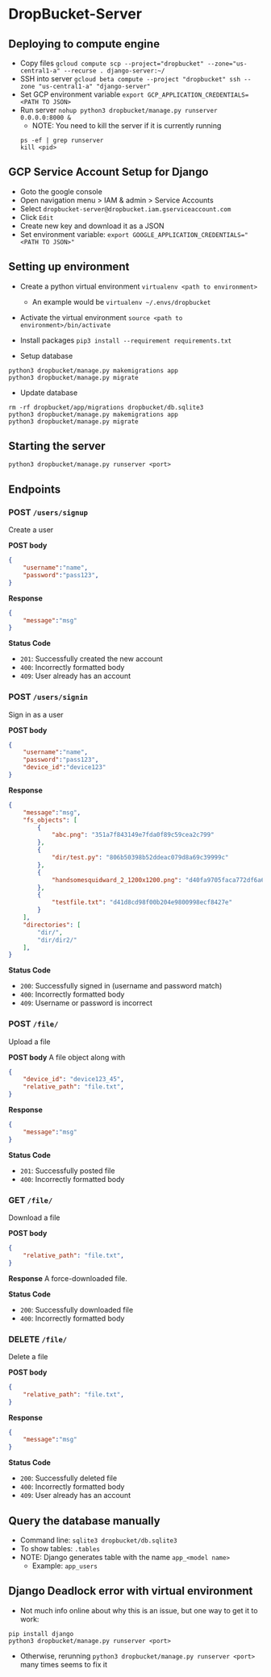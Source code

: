 # DropBucket-Server

## Deploying to compute engine
* Copy files `gcloud compute scp --project="dropbucket" --zone="us-central1-a" --recurse . django-server:~/`
* SSH into server `gcloud beta compute --project "dropbucket" ssh --zone "us-central1-a" "django-server"`
* Set GCP environment variable `export GCP_APPLICATION_CREDENTIALS=<PATH TO JSON>`
* Run server `nohup python3 dropbucket/manage.py runserver 0.0.0.0:8000 &`
    * NOTE: You need to kill the server if it is currently running
    ```
    ps -ef | grep runserver
    kill <pid>
    ```

## GCP Service Account Setup for Django
* Goto the google console
* Open navigation menu > IAM & admin > Service Accounts
* Select `dropbucket-server@dropbucket.iam.gserviceaccount.com`
* Click `Edit`
* Create new key and download it as a JSON
* Set environment variable: `export GOOGLE_APPLICATION_CREDENTIALS="<PATH TO JSON>"`

## Setting up environment
* Create a python virtual environment `virtualenv <path to environment>`
	* An example would be `virtualenv ~/.envs/dropbucket`
* Activate the virtual environment `source <path to environment>/bin/activate`
* Install packages `pip3 install --requirement requirements.txt`

* Setup database
```
python3 dropbucket/manage.py makemigrations app
python3 dropbucket/manage.py migrate
```
* Update database
```
rm -rf dropbucket/app/migrations dropbucket/db.sqlite3
python3 dropbucket/manage.py makemigrations app
python3 dropbucket/manage.py migrate
```


## Starting the server
```
python3 dropbucket/manage.py runserver <port>
```

## Endpoints




### POST `/users/signup`

Create a user

**POST body**
```json
{
	"username":"name",
	"password":"pass123",
}
```

**Response**
```json
{
	"message":"msg"
}
```

**Status Code**
* `201`: Successfully created the new account
* `400`: Incorrectly formatted body
* `409`: User already has an account



### POST `/users/signin`

Sign in as a user

**POST body**
```json
{
	"username":"name",
	"password":"pass123",
	"device_id":"device123"
}
```

**Response**
```json
{
	"message":"msg",
    "fs_objects": [
        {
            "abc.png": "351a7f843149e7fda0f89c59cea2c799"
        },
        {
            "dir/test.py": "806b50398b52ddeac079d8a69c39999c"
        },
        {
            "handsomesquidward_2_1200x1200.png": "d40fa9705faca772df6a69dac851d11b"
        },
        {
            "testfile.txt": "d41d8cd98f00b204e9800998ecf8427e"
        }
    ],
    "directories": [
        "dir/",
        "dir/dir2/"
    ],
}
```

**Status Code**
* `200`: Successfully signed in (username and password match)
* `400`: Incorrectly formatted body
* `409`: Username or password is incorrect

### POST `/file/`

Upload a file

**POST body**
A file object along with
```json
{
	"device_id": "device123_45",
	"relative_path": "file.txt",
}
```

**Response**
```json
{
	"message":"msg"
}
```

**Status Code**
* `201`: Successfully posted file
* `400`: Incorrectly formatted body

### GET `/file/`

Download a file

**POST body**
```json
{
	"relative_path": "file.txt",
}
```

**Response**
A force-downloaded file.

**Status Code**
* `200`: Successfully downloaded file
* `400`: Incorrectly formatted body


### DELETE `/file/`

Delete a file

**POST body**
```json
{
	"relative_path": "file.txt",
}
```

**Response**
```json
{
	"message":"msg"
}
```

**Status Code**
* `200`: Successfully deleted file
* `400`: Incorrectly formatted body
* `409`: User already has an account


## Query the database manually
* Command line: `sqlite3 dropbucket/db.sqlite3`
* To show tables: `.tables`
* NOTE: Django generates table with the name `app_<model name>`
	* Example: `app_users`

## Django Deadlock error with virtual environment
* Not much info online about why this is an issue, but one way to get it to work:
```
pip install django
python3 dropbucket/manage.py runserver <port>
```
* Otherwise, rerunning `python3 dropbucket/manage.py runserver <port>` many times seems to fix it
